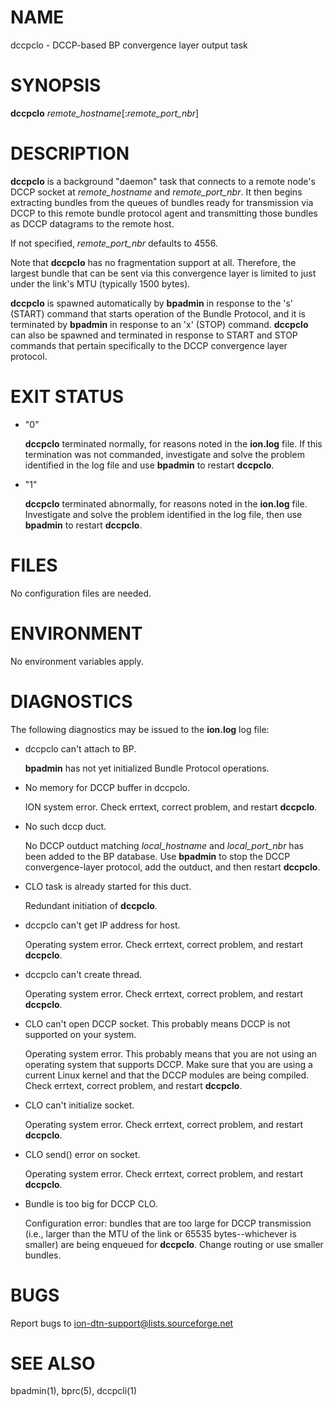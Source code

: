 # NAME

dccpclo - DCCP-based BP convergence layer output task

# SYNOPSIS

**dccpclo** _remote\_hostname_\[:_remote\_port\_nbr_\]

# DESCRIPTION

**dccpclo** is a background "daemon" task that connects to a remote node's
DCCP socket at _remote\_hostname_ and _remote\_port\_nbr_. It then begins
extracting bundles from the queues of bundles ready for transmission via
DCCP to this remote bundle protocol agent and transmitting those bundles
as DCCP datagrams to the remote host.

If not specified, _remote\_port\_nbr_ defaults to 4556.

Note that **dccpclo** has no fragmentation support at all. Therefore, the
largest bundle that can be sent via this convergence layer is limited to
just under the link's MTU (typically 1500 bytes).

**dccpclo** is spawned automatically by **bpadmin** in response to the 's' (START)
command that starts operation of the Bundle Protocol, and it is terminated by
**bpadmin** in response to an 'x' (STOP) command.  **dccpclo** can also be
spawned and terminated in response to START and STOP commands that pertain
specifically to the DCCP convergence layer protocol.

# EXIT STATUS

- "0"

    **dccpclo** terminated normally, for reasons noted in the **ion.log** file.  If
    this termination was not commanded, investigate and solve the problem identified
    in the log file and use **bpadmin** to restart **dccpclo**.

- "1"

    **dccpclo** terminated abnormally, for reasons noted in the **ion.log** file.
    Investigate and solve the problem identified in the log file, then use
    **bpadmin** to restart **dccpclo**.

# FILES

No configuration files are needed.

# ENVIRONMENT

No environment variables apply.

# DIAGNOSTICS

The following diagnostics may be issued to the **ion.log** log file:

- dccpclo can't attach to BP.

    **bpadmin** has not yet initialized Bundle Protocol operations.

- No memory for DCCP buffer in dccpclo.

    ION system error.  Check errtext, correct problem, and restart **dccpclo**.

- No such dccp duct.

    No DCCP outduct matching _local\_hostname_ and _local\_port\_nbr_ has been
    added to the BP database.  Use **bpadmin** to stop the DCCP convergence-layer
    protocol, add the outduct, and then restart **dccpclo**.

- CLO task is already started for this duct.

    Redundant initiation of **dccpclo**.

- dccpclo can't get IP address for host.

    Operating system error.  Check errtext, correct problem, and restart **dccpclo**.

- dccpclo can't create thread.

    Operating system error.  Check errtext, correct problem, and restart **dccpclo**.

- CLO can't open DCCP socket. This probably means DCCP is not supported on your system.

    Operating system error. This probably means that you are not using an
    operating system that supports DCCP. Make sure that you are using a current
    Linux kernel and that the DCCP modules are being compiled. Check errtext, 
    correct problem, and restart **dccpclo**.

- CLO can't initialize socket.

    Operating system error.  Check errtext, correct problem, and restart **dccpclo**.

- CLO send() error on socket.

    Operating system error.  Check errtext, correct problem, and restart **dccpclo**.

- Bundle is too big for DCCP CLO.

    Configuration error: bundles that are too large for DCCP transmission (i.e.,
    larger than the MTU of the link or 65535 bytes--whichever is smaller) are being
    enqueued for **dccpclo**.  Change routing or use smaller bundles.

# BUGS

Report bugs to <ion-dtn-support@lists.sourceforge.net>

# SEE ALSO

bpadmin(1), bprc(5), dccpcli(1)
